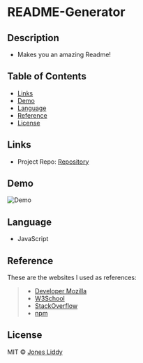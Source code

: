 # README-Generator

## Description
* Makes you an amazing Readme!

## Table of Contents

* [Links](#Links)
* [Demo](#Demo)
* [Language](#Language)
* [Reference](#Reference)
* [License](#License)

## Links

* Project Repo: [Repository](https://github.com/jonesliddy77/README-Generator)


## Demo

![Demo](demo-readme.gif)

## Language

* JavaScript


## Reference

These are the websites I used as references: 

> - [Developer Mozilla](https://developer.mozilla.org/en-US/)
> - [W3School](https://www.w3schools.com/) 
> - [StackOverflow](https://www.stackoverflow.com/) 
> - [npm](https://www.npmjs.com/) 

## License

MIT © [Jones Liddy](https://github.com/jonesliddy77)
